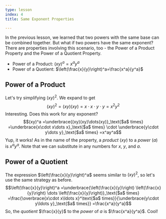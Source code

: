 ```yaml
---
type: lesson
index: 4
title: Same Exponent Properties

---
```


In the previous lesson, we learned that two powers with the same base can be combined together. But what if two powers have the same exponent? There are properties involving this scenario, too - the Power of a Product Property and the Power of a Quotient Property. 

- Power of a Product: $(xy)^a=x^a y^a$
- Power of a Quotient: $\left(\frac{x}{y}\right)^a=\frac{x^a}{y^a}$

## Power of a Product
Let's try simplifying $(xy)^2$. We expand to get
$$(xy)^2=(xy)(xy)=x\cdot x\cdot y\cdot y=x^2y^2$$
Interesting. Does this work for any exponent?
$$(xy)^a
=\underbrace{(xy)(xy)\dots(xy)}_\text{$a$ times}
=\underbrace{x\cdot x\dots x}_\text{$a$ times} \cdot \underbrace{y\cdot y\dots y}_\text{$a$ times}
=x^ay^a$$
Yup, it works! As in the name of the property, a *product* ($xy$) to a *power* ($a$) is $x^a y^a$. Note that we can substitute in any numbers for $x$, $y$, and $a$.

## Power of a Quotient
The expression $\left(\frac{x}{y}\right)^a$ seems similar to $(xy)^2$, so let's use the same strategy as before. 
$$\left(\frac{x}{y}\right)^a
=\underbrace{\left(\frac{x}{y}\right) \left(\frac{x}{y}\right) \dots \left(\frac{x}{y}\right)}_\text{$a$ times}
=\frac{\overbrace{x\cdot x\ldots x}^\text{$a$ times}}{\underbrace{y\cdot y\ldots y}_\text{$a$ times}}
=\frac{x^a}{y^a}$$
So, the *quotient* $\frac{x}{y}$ to the *power* of $a$ is $\frac{x^a}{y^a}$. Cool!
<!--stackedit_data:
eyJoaXN0b3J5IjpbLTE5MTg1ODI1NzAsNzYyMDc0Mjc2LDEwMj
E4MjQ1NzVdfQ==
-->